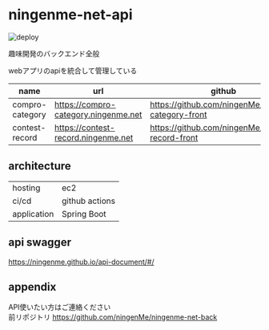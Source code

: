 # ningenme-net-api
![deploy](https://github.com/ningenMe/ningenme-net-api/workflows/deploy/badge.svg)

趣味開発のバックエンド全般

webアプリのapiを統合して管理している

|name           |url                                 |github                                           |
|---------------|------------------------------------|-------------------------------------------------|    
|compro-category|https://compro-category.ningenme.net|https://github.com/ningenMe/compro-category-front|
|contest-record |https://contest-record.ningenme.net |https://github.com/ningenMe/contest-record-front |

## architecture
|            |                |  
|----------- |--------------- |  
|hosting     | ec2            |  
|ci/cd       | github actions |  
|application | Spring Boot    |  

## api swagger
https://ningenme.github.io/api-document/#/

## appendix
API使いたい方はご連絡ください  
前リポジトリ https://github.com/ningenMe/ningenme-net-back
